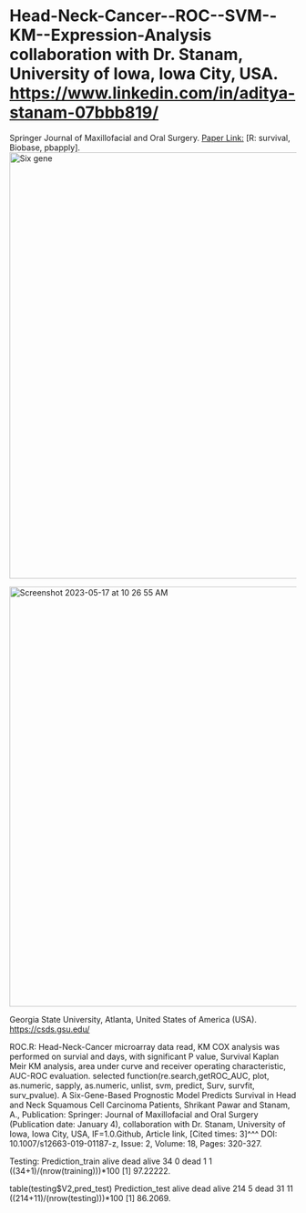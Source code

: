 # Head-Neck-Cancer--ROC--SVM--KM--Expression-Analysis collaboration with Dr. Stanam, University of Iowa, Iowa City, USA. https://www.linkedin.com/in/aditya-stanam-07bbb819/
Springer Journal of Maxillofacial and Oral Surgery. [Paper Link:](https://www.ncbi.nlm.nih.gov/pubmed/30996559)
[R: survival, Biobase, pbapply].
<img width="749" alt="Six gene" src="https://github.com/spawar2/Head-Neck-Cancer--ROC--SVM--KM--Expression-Analysis/assets/25118302/085134c5-2fa0-48d0-acc0-f13a33600862">

<img width="738" alt="Screenshot 2023-05-17 at 10 26 55 AM" src="https://github.com/spawar2/Head-Neck-Cancer--ROC--SVM--KM--Expression-Analysis/assets/25118302/e84512a9-b76b-446a-bcab-30f06d36fd61">

Georgia State University, Atlanta, United States of America (USA).
https://csds.gsu.edu/

ROC.R: Head-Neck-Cancer microarray data read, KM COX analysis was performed on survial and days, with significant P value, Survival Kaplan Meir KM analysis, area under curve and receiver operating characteristic, AUC-ROC evaluation.
selected function(re.search,getROC_AUC, plot, as.numeric, sapply, as.numeric, unlist, svm, predict, Surv, survfit, surv_pvalue).
A Six-Gene-Based Prognostic Model Predicts Survival in Head and Neck Squamous Cell Carcinoma Patients, Shrikant Pawar and Stanam, A., Publication: Springer: Journal of Maxillofacial and Oral Surgery (Publication date: January 4), collaboration with Dr. Stanam, University of Iowa, Iowa City, USA, IF=1.0.Github, Article link, [Cited times: 3]^^^ DOI: 10.1007/s12663-019-01187-z, Issue: 2, Volume: 18, Pages: 320-327.

Testing: Prediction_train
        alive dead
  alive    34    0
  dead      1    1
((34+1)/(nrow(training)))*100
[1] 97.22222.

table(testing$V2,pred_test)
Prediction_test
        alive dead
  alive   214    5
  dead     31   11
((214+11)/(nrow(testing)))*100
[1] 86.2069.
